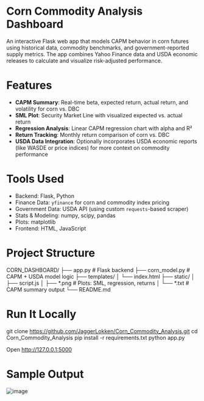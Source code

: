 # Corn Commodity Analysis Dashboard

An interactive Flask web app that models CAPM behavior in corn futures using historical data, commodity benchmarks, and government-reported supply metrics. 
The app combines Yahoo Finance data and USDA economic releases to calculate and visualize risk-adjusted performance.


# Features

- **CAPM Summary**: Real-time beta, expected return, actual return, and volatility for corn vs. DBC
- **SML Plot**: Security Market Line with visualized expected vs. actual return
- **Regression Analysis**: Linear CAPM regression chart with alpha and R²
- **Return Tracking**: Monthly return comparison of corn vs. DBC
- **USDA Data Integration**: Optionally incorporates USDA economic reports (like WASDE or price indices) for more context on commodity performance


# Tools Used

- Backend: Flask, Python
- Finance Data: `yfinance` for corn and commodity index pricing
- Government Data: USDA API (using custom `requests`-based scraper)
- Stats & Modeling: numpy, scipy, pandas
- Plots: matplotlib
- Frontend: HTML, JavaScript


# Project Structure
CORN_DASHBOARD/
├── app.py # Flask backend
├── corn_model.py # CAPM + USDA model logic
├── templates/
│ └── index.html
├── static/
│ ├── script.js
│ ├── *.png # Plots: SML, regression, returns
│ └── *.txt # CAPM summary output
└── README.md

# Run It Locally
git clone https://github.com/JaggerLokken/Corn_Commodity_Analysis.git
cd Corn_Commodity_Analysis
pip install -r requirements.txt
python app.py

Open http://127.0.0.1:5000

# Sample Output
![image](https://github.com/user-attachments/assets/f54ec674-237a-4f35-ab90-fdde2c6c02f9)





